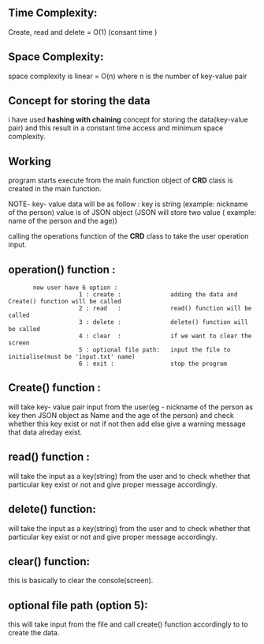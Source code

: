 ## Time Complexity:
   Create, read and delete = O(1) (consant time )
## Space Complexity:
   space complexity is linear = O(n) 
   where n is the number of key-value pair
## Concept for storing the data
   i have used **hashing with chaining** concept for storing the data(key-value pair) and this result in a constant time access and minimum space complexity.
   
## Working
   program starts execute from the main function 
   object of **CRD** class is created in the main function.
   
   NOTE- key- value data will be as follow : key is string (example: nickname of the person)
                                             value is of JSON object (JSON will store two value ( example: name of the person and the age))
                                             
   calling the operations function of the **CRD** class to take the user operation input.
 ## operation() function :
           now user have 6 option :
                        1 : create :              adding the data and Create() function will be called
                        2 : read   :              read() function will be called
                        3 : delete :              delete() function will be called
                        4 : clear  :              if we want to clear the screen 
                        5 : optional file path:   input the file to initialise(must be 'input.txt' name)
                        6 : exit :                stop the program
                        
  ## Create() function :
   will take key- value pair input from the user(eg - nickname of the person as key then JSON object as Name and the age of the person) 
   and check whether this key exist or not if not then add else give a warning message that data alreday exist.
   
  ## read() function :
   will take the input as a key(string) from the user and to check whether that particular key exist or not and give proper message accordingly.
  ## delete() function:
   will take the input as a key(string) from the user and to check whether that particular key exist or not and give proper message accordingly.
  ## clear() function:
   this is basically to clear the console(screen).
  ## optional file path (option 5):
   this will take input from the file and call create() function accordingly to to create the data.  
